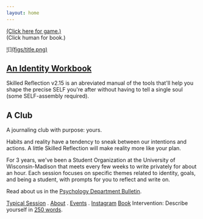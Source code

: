 ```yaml
---
layout: home
---
```




[(Click here for game.)](game.html)  
(Click human for book.)

<a href="_book/index.html">
![](figs/title.png)
</a>

## [An Identity Workbook](_book/index.html)

Skilled Reflection v2.15 is an abreviated manual of the tools that'll help you shape the precise SELF you're after without having to tell a single soul (some SELF-assembly required). 

## A Club
A journaling club with purpose: yours.

Habits and reality have a tendency to sneak between our intentions and actions.
A little Skilled Reflection will make reality more like your plan. 

For 3 years, we've been a Student Organization 
at the University of Wisconsin-Madison 
that meets every few weeks to write privately for about an hour.
Each session focuses on specific themes related to identity, goals, and being a student, with prompts for you to reflect and write on.

Read about us in the [Psychology Department Bulletin](https://psych.wisc.edu/news/when-personal-experience-meets-psychology-michael-koranda/).

  

[Typical Session](_posts/every_session) . [About](about.md) . [Events](club_meetings.md) . [Instagram](https://www.instagram.com/skilledreflection/)
[Book](_book/index.html)
Intervention: Describe yourself in [250 words](self250.md).  
